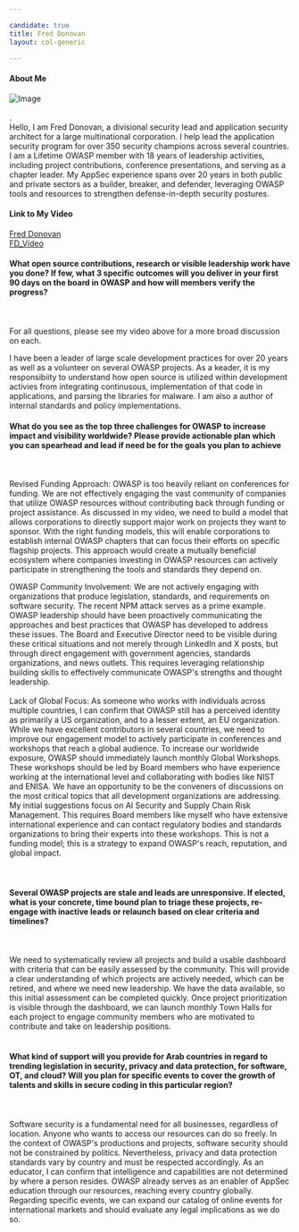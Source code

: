 ```yaml
---

candidate: true
title: Fred Donovan
layout: col-generic

---
```


#### About Me
![Image](#)
<br>
<br>
.
<br>
Hello, I am Fred Donovan, a divisional security lead and application security architect for a large multinational corporation. I help lead the application security program for over 350 security champions across several countries. I am a Lifetime OWASP member with 18 years of leadership activities, including project contributions, conference presentations, and serving as a chapter leader. My AppSec experience spans over 20 years in both public and private sectors as a builder, breaker, and defender, leveraging OWASP tools and resources to strengthen defense-in-depth security postures.

#### Link to My Video
[Fred Donovan](#)
<br>
<a href="https://drive.google.com/file/d/1xhWC1QNXs2PKYazk-HRLPKjgdmbMMATU/view?usp=drive_link" target="_blank">FD_Video</a>
<br>

#### What open source contributions, research or visible leadership work have you done? If few, what 3 specific outcomes will you deliver in your first 90 days on the board in OWASP and how will members verify the progress?
<br>
<br>
For all questions, please see my video above for a more broad discussion on each.

I have been a leader of large scale development practices for over 20 years as well as a volunteer on several OWASP projects. As a keader, it is my responsibiity to understand how open source is utilized within development activies from integrating continusous, implementation of that code in applications, and parsing the libraries for malware. I am also a author of internal standards and policy implementations. 
<br>

#### What do you see as the top three challenges for OWASP to increase impact and visibility worldwide? Please provide actionable plan which you can spearhead and lead if need be for the goals you plan to achieve
<br>
<br>
Revised Funding Approach:
OWASP is too heavily reliant on conferences for funding. We are not effectively engaging the vast community of companies that utilize OWASP resources without contributing back through funding or project assistance. As discussed in my video, we need to build a model that allows corporations to directly support major work on projects they want to sponsor. With the right funding models, this will enable corporations to establish internal OWASP chapters that can focus their efforts on specific flagship projects.
This approach would create a mutually beneficial ecosystem where companies investing in OWASP resources can actively participate in strengthening the tools and standards they depend on.

OWASP Community Involvement:
We are not actively engaging with organizations that produce legislation, standards, and requirements on software security. The recent NPM attack serves as a prime example. OWASP leadership should have been proactively communicating the approaches and best practices that OWASP has developed to address these issues.
The Board and Executive Director need to be visible during these critical situations and not merely through LinkedIn and X posts, but through direct engagement with government agencies, standards organizations, and news outlets. This requires leveraging relationship building skills to effectively communicate OWASP's strengths and thought leadership.
<br>
<br>
Lack of Global Focus:
As someone who works with individuals across multiple countries, I can confirm that OWASP still has a perceived identity as primarily a US organization, and to a lesser extent, an EU organization.
While we have excellent contributors in several countries, we need to improve our engagement model to actively participate in conferences and workshops that reach a global audience. To increase our worldwide exposure, OWASP should immediately launch monthly Global Workshops. These workshops should be led by Board members who have experience working at the international level and collaborating with bodies like NIST and ENISA. We have an opportunity to be the conveners of discussions on the most critical topics that all development organizations are addressing. My initial suggestions focus on AI Security and Supply Chain Risk Management.
This requires Board members like myself who have extensive international experience and can contact regulatory bodies and standards organizations to bring their experts into these workshops. This is not a funding model; this is a strategy to expand OWASP's reach, reputation, and global impact.  
<br>
<br>

#### Several OWASP projects are stale and leads are unresponsive. If elected, what is your concrete, time bound plan to triage these projects, re-engage with inactive leads or relaunch based on clear criteria and timelines?
<br>
<br>
We need to systematically review all projects and build a usable dashboard with criteria that can be easily assessed by the community. This will provide a clear understanding of which projects are actively needed, which can be retired, and where we need new leadership.
We have the data available, so this initial assessment can be completed quickly. Once project prioritization is visible through the dashboard, we can launch monthly Town Halls for each project to engage community members who are motivated to contribute and take on leadership positions.
<br>
<br>

#### What kind of support will you provide for Arab countries in regard to trending legislation in security, privacy and data protection, for software, OT, and cloud? Will you plan for specific events to cover the growth of talents and skills in secure coding in this particular region?
<br>
<br>
Software security is a fundamental need for all businesses, regardless of location. Anyone who wants to access our resources can do so freely. In the context of OWASP's productions and projects, software security should not be constrained by politics. Nevertheless, privacy and data protection standards vary by country and must be respected accordingly.
As an educator, I can confirm that intelligence and capabilities are not determined by where a person resides. OWASP already serves as an enabler of AppSec education through our resources, reaching every country globally.
Regarding specific events, we can expand our catalog of online events for international markets and should evaluate any legal implications as we do so.
<br>
<br>

